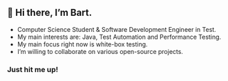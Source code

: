 ## 👋 Hi there, I’m Bart.
- Computer Science Student & Software Development Engineer in Test.
- My main interests are: Java, Test Automation and Performance Testing.
- My main focus right now is white-box testing.
- I’m willing to collaborate on various open-source projects.
### Just hit me up!
